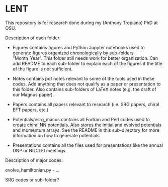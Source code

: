 # LENT

This repository is for research done during my (Anthony Tropiano) PhD at OSU.

Description of each folder:

* Figures contains figures and Python Jupyter notebooks used to generate figures organized chronologically by sub-folders "Month_Year". This folder still needs work for better organization. Can add README to each sub-folder to explain each of the figures if the title of the figure is not sufficient.

* Notes contains pdf notes relevant to some of the tools used in these codes. Add anything that does not qualify as a paper or presentation to this folder. Also contains sub-folders of LaTeX notes (e.g. the draft of our Magnus paper).

* Papers contains all papers relevant to research (i.e. SRG papers, chiral EFT papers, etc.)

* Potentials/vsrg_macos contains all Fortran and Perl codes used to create chiral NN potentials. Also stores the initial and evolved potentials and momentum arrays. See the README in this sub-directory for more information on how to generate potentials.

* Presentations contains all the files used for presentations like the annual DNP or NUCLEI meetings.

Description of major codes:

evolve_hamiltonian.py - ...

SRG codes or sub-folder?
